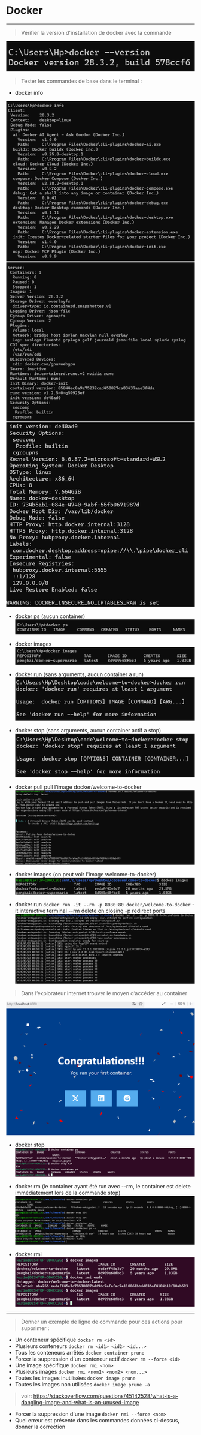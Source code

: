 # Docker

---

> Vérifier la version d'installation de docker avec la commande

![docker version](./images/version.png)

> Tester les commandes de base dans le terminal :

- docker info

![docker info](./images/info1.png)
![docker info](./images/info2.png)
![docker info](./images/info3.png)

- docker ps
  (aucun container)
  ![docker ps](./images/ps.png)

- docker images
  ![docker images](./images/images.png)

- docker run
  (sans arguments, aucun container a run)
  ![docker run](./images/run.png)

- docker stop
  (sans arguments, aucun container actif a stop)
  ![docker stop](./images/stop.png)

- docker pull
  pull l'image docker/welcome-to-docker
  ![docker pull](./images/pull.png)

- docker images
  (on peut voir l'image welcome-to-docker)
  ![docker images](./images/images2.png)

- docker run
  `docker run -it --rm -p 8080:80 docker/welcome-to-docker`
  -it interactive terminal
  --rm delete on closing
  -p redirect ports
  ![docker run](./images/run2.png)

> Dans l’explorateur internet trouver le moyen d’accéder au container

![browser window](./images/browser.png)

- docker stop
  ![docker stop](./images/stop2.png)

- docker rm
  (le container ayant été run avec --rm, le container est delete immédiatement lors de la commande stop)
  ![docker rm](./images/rm.png)

- docker rmi
  ![docker rmi](./images/rmi.png)

---

> Donner un exemple de ligne de commande pour ces actions pour supprimer :

- Un conteneur spécifique
  `docker rm <id>`
- Plusieurs conteneurs
  `docker rm <id1> <id2> <id...>`
- Tous les conteneurs arrêtés
  `docker container prune`
- Forcer la suppression d'un conteneur actif
  `docker rm --force <id>`
- Une image spécifique
  `docker rmi <nom>`
- Plusieurs images
  `docker rmi <nom1> <nom2> <nom...>`
- Toutes les images inutilisées
  `docker image prune`
- Toutes les images non utilisées
  `docker image prune -a`

> voir: https://stackoverflow.com/questions/45142528/what-is-a-dangling-image-and-what-is-an-unused-image

- Forcer la suppression d'une image
  `docker rmi --force <nom>`
- Quel erreur est présente dans les commandes données
  ci-dessus, donner la correction
